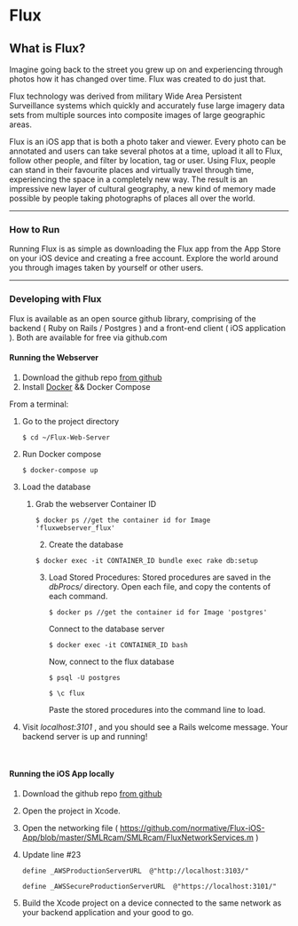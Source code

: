 # Flux

## What is Flux?

Imagine going back to the street you grew up on and experiencing through photos how it has changed over time. Flux was created to do just that.

Flux technology was derived from military Wide Area Persistent Surveillance systems which quickly and accurately fuse large imagery data sets from multiple sources into composite images of large geographic areas.

Flux is an iOS app that is both a photo taker and viewer. Every photo can be annotated and users can take several photos at a time, upload it all to Flux, follow other people, and filter by location, tag or user. Using Flux, people can stand in their favourite places and virtually travel through time, experiencing the space in a completely new way. The result is an impressive new layer of cultural geography, a new kind of memory made possible by people taking photographs of places all over the world.

***

### How to Run

Running Flux is as simple as downloading the Flux app from the App Store on your iOS device and creating a free account. Explore the world around you through images taken by yourself or other users.

***

### Developing with Flux

Flux is available as an open source github library, comprising of the backend ( Ruby on Rails / Postgres ) and a front-end client ( iOS application ).  Both are available for free via github.com

#### Running the Webserver

1. Download the github repo [from github](https://github.com/normative/Flux-Web-Server)
2. Install [Docker](https://www.docker.com/) && Docker Compose

From a terminal:

1. Go to the project directory

   ``` 
   $ cd ~/Flux-Web-Server
   ```


2. Run Docker compose

   ```
   $ docker-compose up
   ```

3. Load the database

   1. Grab the webserver Container ID

      ```
      $ docker ps //get the container id for Image 'fluxwebserver_flux'
      ```

      2. Create the database

      ```
      $ docker exec -it CONTAINER_ID bundle exec rake db:setup
      ```

      3. Load Stored Procedures:  Stored procedures are saved in the *dbProcs/* directory. Open each file, and copy the contents of each command.

         ```
         $ docker ps //get the container id for Image 'postgres'
         ```

         Connect to the database server

         ```
         $ docker exec -it CONTAINER_ID bash
         ```

         Now, connect to the flux database

         ```
         $ psql -U postgres
         ```

         ```
         $ \c flux
         ```

         Paste the stored procedures into the command line to load.

4. Visit *localhost:3101* , and you should see a Rails welcome message.  Your backend server is up and running!

   ​

#### Running the iOS App locally

1. Download the github repo [from github](https://github.com/normative/Flux-iOS-App)

2. Open the project in Xcode.

3. Open the networking file ( https://github.com/normative/Flux-iOS-App/blob/master/SMLRcam/SMLRcam/FluxNetworkServices.m )

4. Update line #23

   ```
   define _AWSProductionServerURL  @"http://localhost:3103/"
   ```

   ```
   define _AWSSecureProductionServerURL  @"https://localhost:3101/"
   ```

5. Build the Xcode project on a device connected to the same network as your backend application and your good to go.


